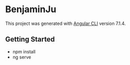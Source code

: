 # BenjaminJu

This project was generated with [Angular CLI](https://github.com/angular/angular-cli) version 7.1.4.

## Getting Started

- npm install 
- ng serve